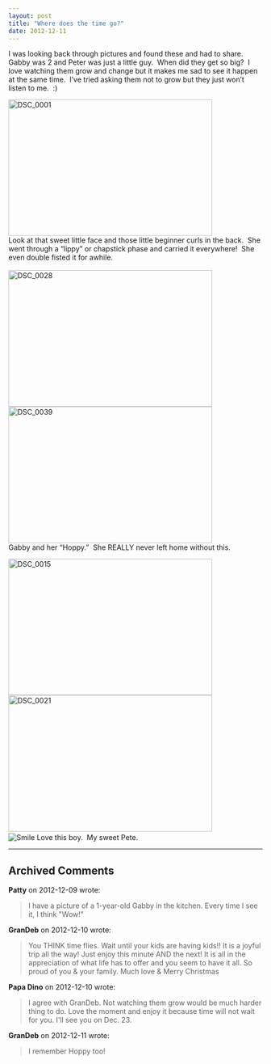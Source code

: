 ```yaml
---
layout: post
title: "Where does the time go?"
date: 2012-12-11
---
```


<p>I was looking back through pictures and found these and had to share.&#160; Gabby was 2 and Peter was just a little guy.&#160; When did they get so big?&#160; I love watching them grow and change but it makes me sad to see it happen at the same time.&#160; I’ve tried asking them not to grow but they just won’t listen to me.&#160; :)</p>  <p><a href="http://www.thepaladinos.com/image.axd?picture=Windows-Live-Writer/4898df4c767c/51A48298/DSC_0001.jpg" target="_blank"><img style="background-image: none; border-bottom: 0px; border-left: 0px; margin: 0px; padding-left: 0px; padding-right: 0px; display: inline; border-top: 0px; border-right: 0px; padding-top: 0px" title="DSC_0001" border="0" alt="DSC_0001" src="http://www.thepaladinos.com/image.axd?picture=Windows-Live-Writer/4898df4c767c/24AF1FBD/DSC_0001_thumb.jpg" width="404" height="270" /></a>    <br />Look at that sweet little face and those little beginner curls in the back.&#160; She went through a “lippy” or chapstick phase and carried it everywhere!&#160; She even double fisted it for awhile.&#160; <br />    <br /><a href="http://www.thepaladinos.com/image.axd?picture=Windows-Live-Writer/4898df4c767c/76559A0F/DSC_0028.jpg" target="_blank"><img style="background-image: none; border-bottom: 0px; border-left: 0px; margin: 0px; padding-left: 0px; padding-right: 0px; display: inline; border-top: 0px; border-right: 0px; padding-top: 0px" title="DSC_0028" border="0" alt="DSC_0028" src="http://www.thepaladinos.com/image.axd?picture=Windows-Live-Writer/4898df4c767c/1BDF1771/DSC_0028_thumb.jpg" width="404" height="270" /></a><a href="http://www.thepaladinos.com/image.axd?picture=Windows-Live-Writer/4898df4c767c/02771437/DSC_0039.jpg" target="_blank"><img style="background-image: none; border-bottom: 0px; border-left: 0px; margin: 0px; padding-left: 0px; padding-right: 0px; display: inline; border-top: 0px; border-right: 0px; padding-top: 0px" title="DSC_0039" border="0" alt="DSC_0039" src="http://www.thepaladinos.com/image.axd?picture=Windows-Live-Writer/4898df4c767c/247F6FFD/DSC_0039_thumb.jpg" width="404" height="270" /></a>    <br />Gabby and her “Hoppy.”&#160; She REALLY never left home without this.</p>  <p><a href="http://www.thepaladinos.com/image.axd?picture=Windows-Live-Writer/4898df4c767c/7FEDE278/DSC_0015.jpg" target="_blank"><img style="background-image: none; border-bottom: 0px; border-left: 0px; margin: 0px; padding-left: 0px; padding-right: 0px; display: inline; border-top: 0px; border-right: 0px; padding-top: 0px" title="DSC_0015" border="0" alt="DSC_0015" src="http://www.thepaladinos.com/image.axd?picture=Windows-Live-Writer/4898df4c767c/427D7DF1/DSC_0015_thumb.jpg" width="404" height="270" /></a>    <br /><a href="http://www.thepaladinos.com/image.axd?picture=Windows-Live-Writer/4898df4c767c/5702CD6F/DSC_0021.jpg" target="_blank"><img style="background-image: none; border-bottom: 0px; border-left: 0px; padding-left: 0px; padding-right: 0px; display: inline; border-top: 0px; border-right: 0px; padding-top: 0px" title="DSC_0021" border="0" alt="DSC_0021" src="http://www.thepaladinos.com/image.axd?picture=Windows-Live-Writer/4898df4c767c/2764AEE3/DSC_0021_thumb.jpg" width="404" height="270" /></a>&#160; <br /><img style="border-bottom-style: none; border-left-style: none; border-top-style: none; border-right-style: none" class="wlEmoticon wlEmoticon-smile" alt="Smile" src="http://www.thepaladinos.com/image.axd?picture=Windows-Live-Writer/4898df4c767c/26F87BEE/wlEmoticon-smile.png" /> Love this boy.&#160; My sweet Pete.</p>


---

## Archived Comments

**Patty** on 2012-12-09 wrote:

> I have a picture of a 1-year-old Gabby in the kitchen. Every time I see it, I think &quot;Wow!&quot;

**GranDeb** on 2012-12-10 wrote:

> You THINK time flies.  Wait until your kids are having kids!!  It is a joyful trip all the way!  Just enjoy this minute AND the next!  It is all in the appreciation of what life has to offer and you seem to have it all.  So proud of you &amp; your family.  Much love &amp; Merry Christmas

**Papa Dino** on 2012-12-10 wrote:

> I agree with GranDeb. Not watching them grow would be much harder thing to do. Love the moment and enjoy it because time will not wait for you. I'll see you on Dec. 23.

**GranDeb** on 2012-12-11 wrote:

> I remember Hoppy too!
